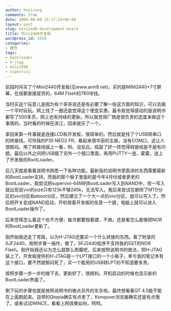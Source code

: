 ```yaml
---
author: hesicong
comments: true
date: 2009-08-08 15:17:33+00:00
layout: post
slug: mini2440-development-board
title: Mini2440开发板
wordpress_id: 1910
categories:
- 硬件
tags:
- bootloader
- h-jtag
- mini2440
- supervivi
---
```


前段时间买了个Mini2440开发板(见www.arm9.net)，买的是MINI2440+7寸屏幕，在成都直接提货的，64M Flash的780块钱。

当时买这个玩意儿是因为有个哥哥说还是有必要了解一些这方面的知识，可以去搞一个平时玩玩。网上找了一圈还是觉得这个便宜实惠。最令我觉得感动的是说明书都写了500多页，网上也有持续的更新。所以我觉得厂商是很负责的态度来做这个事情的。当时看的时候在浙江，回来就买了一个。

拿回来第一件事就是连接LCD和开发板，很简单的。然后就是找了个USB转串口的转接线。可怜我的P35 NEO2 FR，看起来很华丽的主板，没有COM口，这让人很郁闷。用了转接线插上一看，哟，没反应。捣鼓了好一阵觉得转接线是不是有问题，最后以外之间把USB插了另外一个插口里面，再用PUTTY一连，霍霍，连上了开发板的BootLoader。

后几天就是看着说明书熟悉一下各种功能。最新版的说明书里面讲的东西需要最新的BootLoader支持，而我的那个板子里面的是今年4月份或者更老的BootLoader。我尝试把supervivi-64M的BootLoader写入到NAND中，但一写入就出现说vivi的size只有123k不够245k，无法写入。我后来尝试在删除了MTD分区的vivi分区和eboot分区，然后建立了一个大一点的vivi分区，就可以写入了。然后把开关变成NAND启动，开机按着开发板的任意一个键，电脑上就可以进入BootLoader操作了。

后来觉得怎么着这个也不方便，每次都要按着键，不爽。还是看怎么能够把NOR的BootLoader更新了。

刚开始我还走了弯路，以为H-JTAG还要买一个什么转接的东西。看了附录的SJF2440，按照步骤一操作，傻了，SFJ2440程序不支持我的SST的NOR Flash。刚开始我还以为怎么就那么倒霉呢，后来按照说明书的做法，把H-JTAG装上了。开发板提供的H-JTAG是一个LPT接口的一个小板子，幸亏我的笔记本有这个接口，要不然就郁闷死了，买一个能用的USB转LPT的不知道要多贵。

按照步骤一步一步的做下去，更新好了，很顺利。开机启动的时候也显示新的BootLoader界面了。

剩下玩的步骤也就是按照说明书的做点另外的东东啦。最终想看看QT 4.5能不能在上面跑起来。自带的Qtopia确实有点老了，Konquoer浏览器确实还是有点慢了。或者试试WINCE，看看上网效果如何，呵呵。
